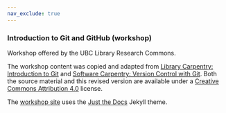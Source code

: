 ```yaml
---
nav_exclude: true
---
```


### Introduction to Git and GitHub (workshop)
Workshop offered by the UBC Library Research Commons.

The workshop content was copied and adapted from [Library Carpentry: Introduction to Git](https://librarycarpentry.org/lc-git/) and [Software Carpentry: Version Control with Git](https://swcarpentry.github.io/git-novice/08-collab/index.html).  Both the source material and this revised version are available under a [Creative Commons Attribution 4.0](https://creativecommons.org/licenses/by/4.0) license.

The [workshop site](https://jeremybuhler.github.io/rc-git/) uses the [Just the Docs](https://github.com/pmarsceill/just-the-docs) Jekyll theme.

